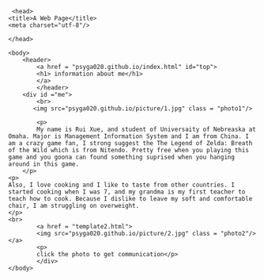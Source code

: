 <html lang="en">

     <head>
 	<title>A Web Page</title>
 	<meta charset="utf-8"/>
	
	</head>

    <body>
	    <header>
		    <a href = "psyga020.github.io/index.html" id="top"> 
		    <h1> information about me</h1>
		    </a>
		    </header>
	    <div id ="me">
		    <br>
		   <img src="psyga020.github.io/picture/1.jpg" class = "photo1"/>	

		    <p>
			My name is Rui Xue, and student of Universaity of Nebreaska at Omaha. Major is Management Information System and I am from China. I am a crazy game fan, I strong suggest the The Legend of Zelda: Breath of the Wild which is from Nitendo. Pretty free when you playing this game and you goona can found something suprised when you hanging around in this game. 
	    </p>
	<p>
	Also, I love cooking and I like to taste from other countries. I started cooking when I was 7, and my grandma is my first teacher to teach how to cook. Because I dislike to leave my soft and comfortable chair, I am struggling on overweight.
	</p>
	<br>
		    <a href = "template2.html">
		    <img src="psyga020.github.io/picture/2.jpg" class = "photo2"/></a>
		    <p>
		    click the photo to get communication</p>
		    </div>
    </body>


</html>


